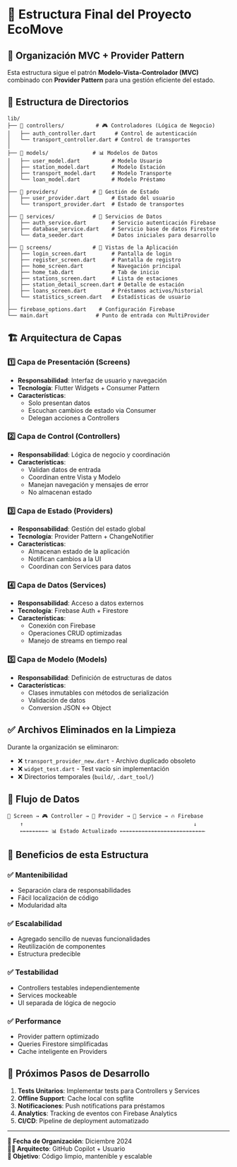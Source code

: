 # 📁 Estructura Final del Proyecto EcoMove

## 🎯 Organización MVC + Provider Pattern

Esta estructura sigue el patrón **Modelo-Vista-Controlador (MVC)** combinado con **Provider Pattern** para una gestión eficiente del estado.

## 📂 Estructura de Directorios

```
lib/
├── 📁 controllers/          # 🎮 Controladores (Lógica de Negocio)
│   ├── auth_controller.dart      # Control de autenticación
│   └── transport_controller.dart # Control de transportes
│
├── 📁 models/              # 📊 Modelos de Datos
│   ├── user_model.dart          # Modelo Usuario
│   ├── station_model.dart       # Modelo Estación
│   ├── transport_model.dart     # Modelo Transporte
│   └── loan_model.dart          # Modelo Préstamo
│
├── 📁 providers/           # 🔄 Gestión de Estado
│   ├── user_provider.dart       # Estado del usuario
│   └── transport_provider.dart  # Estado de transportes
│
├── 📁 services/            # 🔗 Servicios de Datos
│   ├── auth_service.dart        # Servicio autenticación Firebase
│   ├── database_service.dart    # Servicio base de datos Firestore
│   └── data_seeder.dart         # Datos iniciales para desarrollo
│
├── 📁 screens/             # 🎨 Vistas de la Aplicación
│   ├── login_screen.dart        # Pantalla de login
│   ├── register_screen.dart     # Pantalla de registro
│   ├── home_screen.dart         # Navegación principal
│   ├── home_tab.dart            # Tab de inicio
│   ├── stations_screen.dart     # Lista de estaciones
│   ├── station_detail_screen.dart # Detalle de estación
│   ├── loans_screen.dart        # Préstamos activos/historial
│   └── statistics_screen.dart   # Estadísticas de usuario
│
├── firebase_options.dart    # Configuración Firebase
└── main.dart               # Punto de entrada con MultiProvider
```

## 🏗️ Arquitectura de Capas

### 1️⃣ **Capa de Presentación (Screens)**
- **Responsabilidad**: Interfaz de usuario y navegación
- **Tecnología**: Flutter Widgets + Consumer Pattern
- **Características**:
  - Solo presentan datos
  - Escuchan cambios de estado via Consumer
  - Delegan acciones a Controllers

### 2️⃣ **Capa de Control (Controllers)**  
- **Responsabilidad**: Lógica de negocio y coordinación
- **Características**:
  - Validan datos de entrada
  - Coordinan entre Vista y Modelo
  - Manejan navegación y mensajes de error
  - No almacenan estado

### 3️⃣ **Capa de Estado (Providers)**
- **Responsabilidad**: Gestión del estado global
- **Tecnología**: Provider Pattern + ChangeNotifier
- **Características**:
  - Almacenan estado de la aplicación
  - Notifican cambios a la UI
  - Coordinan con Services para datos

### 4️⃣ **Capa de Datos (Services)**
- **Responsabilidad**: Acceso a datos externos
- **Tecnología**: Firebase Auth + Firestore
- **Características**:
  - Conexión con Firebase
  - Operaciones CRUD optimizadas
  - Manejo de streams en tiempo real

### 5️⃣ **Capa de Modelo (Models)**
- **Responsabilidad**: Definición de estructuras de datos
- **Características**:
  - Clases inmutables con métodos de serialización
  - Validación de datos
  - Conversion JSON ↔ Object

## ✅ Archivos Eliminados en la Limpieza

Durante la organización se eliminaron:

- ❌ `transport_provider_new.dart` - Archivo duplicado obsoleto
- ❌ `widget_test.dart` - Test vacío sin implementación
- ❌ Directorios temporales (`build/`, `.dart_tool/`)

## 🔄 Flujo de Datos

```
📱 Screen → 🎮 Controller → 🔄 Provider → 🔗 Service → 🔥 Firebase
    ↑                                                      ↓
    ←←←←←←←←← 📊 Estado Actualizado ←←←←←←←←←←←←←←←←←←←←←←←←←←←
```

## 🎯 Beneficios de esta Estructura

### ✅ **Mantenibilidad**
- Separación clara de responsabilidades
- Fácil localización de código
- Modularidad alta

### ✅ **Escalabilidad** 
- Agregado sencillo de nuevas funcionalidades
- Reutilización de componentes
- Estructura predecible

### ✅ **Testabilidad**
- Controllers testables independientemente
- Services mockeable
- UI separada de lógica de negocio

### ✅ **Performance**
- Provider pattern optimizado
- Queries Firestore simplificadas
- Cache inteligente en Providers

## 🚀 Próximos Pasos de Desarrollo

1. **Tests Unitarios**: Implementar tests para Controllers y Services
2. **Offline Support**: Cache local con sqflite
3. **Notificaciones**: Push notifications para préstamos
4. **Analytics**: Tracking de eventos con Firebase Analytics
5. **CI/CD**: Pipeline de deployment automatizado

---

**📅 Fecha de Organización**: Diciembre 2024  
**👨‍💻 Arquitecto**: GitHub Copilot + Usuario  
**🎯 Objetivo**: Código limpio, mantenible y escalable
